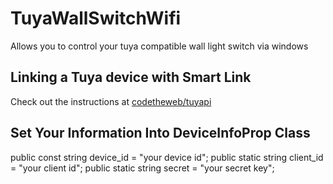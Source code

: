 # TuyaWallSwitchWifi
Allows you to control your tuya compatible wall light switch via windows

## Linking a Tuya device with Smart Link
Check out the instructions at [codetheweb/tuyapi](https://github.com/codetheweb/tuyapi/blob/master/docs/SETUP.md)

## Set Your Information Into DeviceInfoProp Class 
public const string device_id = "your device id";
public static string client_id = "your client id";
public static string secret = "your secret key";
